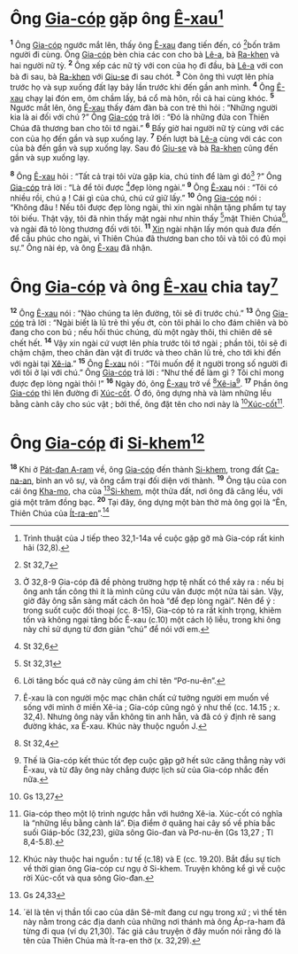 # Ông [Gia-cóp]() gặp ông [Ê-xau]()[^1-54622363-53f5-44ff-8542-2bac53386c33]
<sup><b>1</b></sup> Ông [Gia-cóp]() ngước mắt lên, thấy ông [Ê-xau]() đang tiến đến, có [^1@-54622363-53f5-44ff-8542-2bac53386c33]bốn trăm người đi cùng. Ông [Gia-cóp]() bèn chia các con cho bà [Lê-a](), bà [Ra-khen]() và hai người nữ tỳ. <sup><b>2</b></sup> Ông xếp các nữ tỳ với con của họ đi đầu, bà [Lê-a]() với con bà đi sau, bà [Ra-khen]() với [Giu-se]() đi sau chót. <sup><b>3</b></sup> Còn ông thì vượt lên phía trước họ và sụp xuống đất lạy bảy lần trước khi đến gần anh mình. <sup><b>4</b></sup> Ông [Ê-xau]() chạy lại đón em, ôm chầm lấy, bá cổ mà hôn, rồi cả hai cùng khóc. <sup><b>5</b></sup> Ngước mắt lên, ông [Ê-xau]() thấy đám đàn bà con trẻ thì hỏi : “Những người kia là ai đối với chú ?” Ông [Gia-cóp]() trả lời : “Đó là những đứa con Thiên Chúa đã thương ban cho tôi tớ ngài.” <sup><b>6</b></sup> Bấy giờ hai người nữ tỳ cùng với các con của họ đến gần và sụp xuống lạy. <sup><b>7</b></sup> Đến lượt bà [Lê-a]() cùng với các con của bà đến gần và sụp xuống lạy. Sau đó [Giu-se]() và bà [Ra-khen]() cũng đến gần và sụp xuống lạy.

<sup><b>8</b></sup> Ông [Ê-xau]() hỏi : “Tất cả trại tôi vừa gặp kia, chú tính để làm gì đó[^2-54622363-53f5-44ff-8542-2bac53386c33] ?” Ông [Gia-cóp]() trả lời : “Là để tôi được [^2@-54622363-53f5-44ff-8542-2bac53386c33]đẹp lòng ngài.” <sup><b>9</b></sup> Ông [Ê-xau]() nói : “Tôi có nhiều rồi, chú ạ ! Cái gì của chú, chú cứ giữ lấy.” <sup><b>10</b></sup> Ông [Gia-cóp]() nói : “Không đâu ! Nếu tôi được đẹp lòng ngài, thì xin ngài nhận tặng phẩm tự tay tôi biếu. Thật vậy, tôi đã nhìn thấy mặt ngài như nhìn thấy [^3@-54622363-53f5-44ff-8542-2bac53386c33]mặt Thiên Chúa[^3-54622363-53f5-44ff-8542-2bac53386c33], và ngài đã tỏ lòng thương đối với tôi. <sup><b>11</b></sup> [Xin]() ngài nhận lấy món quà đưa đến để cầu phúc cho ngài, vì Thiên Chúa đã thương ban cho tôi và tôi có đủ mọi sự.” Ông nài ép, và ông [Ê-xau]() đã nhận.


# Ông [Gia-cóp]() và ông [Ê-xau]() chia tay[^4-54622363-53f5-44ff-8542-2bac53386c33]
<sup><b>12</b></sup> Ông [Ê-xau]() nói : “Nào chúng ta lên đường, tôi sẽ đi trước chú.” <sup><b>13</b></sup> Ông [Gia-cóp]() trả lời : “Ngài biết là lũ trẻ thì yếu ớt, còn tôi phải lo cho đám chiên và bò đang cho con bú ; nếu hối thúc chúng, dù một ngày thôi, thì chiên dê sẽ chết hết. <sup><b>14</b></sup> Vậy xin ngài cứ vượt lên phía trước tôi tớ ngài ; phần tôi, tôi sẽ đi chậm chậm, theo chân đàn vật đi trước và theo chân lũ trẻ, cho tới khi đến với ngài tại [Xê-ia]().” <sup><b>15</b></sup> Ông [Ê-xau]() nói : “Tôi muốn để ít người trong số người đi với tôi ở lại với chú.” Ông [Gia-cóp]() trả lời : “Như thế để làm gì ? Tôi chỉ mong được đẹp lòng ngài thôi !” <sup><b>16</b></sup> Ngày đó, ông [Ê-xau]() trở về [^4@-54622363-53f5-44ff-8542-2bac53386c33][Xê-ia]()[^5-54622363-53f5-44ff-8542-2bac53386c33]. <sup><b>17</b></sup> Phần ông [Gia-cóp]() thì lên đường đi [Xúc-cốt](). Ở đó, ông dựng nhà và làm những lều bằng cành cây cho súc vật ; bởi thế, ông đặt tên cho nơi này là [^5@-54622363-53f5-44ff-8542-2bac53386c33][Xúc-cốt]()[^6-54622363-53f5-44ff-8542-2bac53386c33].


# Ông [Gia-cóp]() đi [Si-khem]()[^7-54622363-53f5-44ff-8542-2bac53386c33]
<sup><b>18</b></sup> Khi ở [Pát-đan A-ram]() về, ông [Gia-cóp]() đến thành [Si-khem](), trong đất [Ca-na-an](), bình an vô sự, và ông cắm trại đối diện với thành. <sup><b>19</b></sup> Ông tậu của con cái ông [Kha-mo](), cha của [^6@-54622363-53f5-44ff-8542-2bac53386c33][Si-khem](), một thửa đất, nơi ông đã căng lều, với giá một trăm đồng bạc. <sup><b>20</b></sup> Tại đây, ông dựng một bàn thờ mà ông gọi là “Ên, Thiên Chúa của [Ít-ra-en]()”.[^8-54622363-53f5-44ff-8542-2bac53386c33]

[^1-54622363-53f5-44ff-8542-2bac53386c33]: Trình thuật của J tiếp theo 32,1-14a về cuộc gặp gỡ mà Gia-cóp rất kinh hãi (32,8).
[^2-54622363-53f5-44ff-8542-2bac53386c33]: Ở 32,8-9 Gia-cóp đã đề phòng trường hợp tệ nhất có thể xảy ra : nếu bị ông anh tấn công thì ít là mình cũng cứu vãn được một nửa tài sản. Vậy, giờ đây ông sẵn sàng mất cách ôn hoà “để đẹp lòng ngài”. Nên để ý : trong suốt cuộc đối thoại (cc. 8-15), Gia-cóp tỏ ra rất kính trọng, khiêm tốn và không ngại tâng bốc Ê-xau (c.10) một cách lộ liễu, trong khi ông này chỉ sử dụng từ đơn giản “chú” để nói với em.
[^3-54622363-53f5-44ff-8542-2bac53386c33]: Lời tâng bốc quá cỡ này cũng ám chỉ tên “Pơ-nu-ên”.
[^4-54622363-53f5-44ff-8542-2bac53386c33]: Ê-xau là con người mộc mạc chân chất cứ tưởng người em muốn về sống với mình ở miền Xê-ia ; Gia-cóp cũng ngỏ ý như thế (cc. 14.15 ; x. 32,4). Nhưng ông này vẫn không tin anh hẳn, và đã có ý định rẽ sang đường khác, xa Ê-xau. Khúc này thuộc nguồn J.
[^5-54622363-53f5-44ff-8542-2bac53386c33]: Thế là Gia-cóp kết thúc tốt đẹp cuộc gặp gỡ hết sức căng thẳng này với Ê-xau, và từ đây ông này chẳng được lịch sử của Gia-cóp nhắc đến nữa.
[^6-54622363-53f5-44ff-8542-2bac53386c33]: Gia-cóp theo một lộ trình ngược hẳn với hướng Xê-ia. Xúc-cốt có nghĩa là “những lều bằng cành lá”. Địa điểm ở quãng hai cây số về phía bắc suối Giáp-bốc (32,23), giữa sông Gio-đan và Pơ-nu-ên (Gs 13,27 ; Tl 8,4-5.8).
[^7-54622363-53f5-44ff-8542-2bac53386c33]: Khúc này thuộc hai nguồn : tư tế (c.18) và E (cc. 19.20). Bắt đầu sự tích về thời gian ông Gia-cóp cư ngụ ở Si-khem. Truyện không kể gì về cuộc rời Xúc-cốt và qua sông Gio-đan.
[^8-54622363-53f5-44ff-8542-2bac53386c33]: ´ël là tên vị thần tối cao của dân Sê-mít đang cư ngụ trong xứ ; vì thế tên này nằm trong các địa danh của những nơi thánh mà ông Áp-ra-ham đã từng đi qua (ví dụ 21,30). Tác giả câu truyện ở đây muốn nói rằng đó là tên của Thiên Chúa mà Ít-ra-en thờ (x. 32,29).
[^1@-54622363-53f5-44ff-8542-2bac53386c33]: St 32,7
[^2@-54622363-53f5-44ff-8542-2bac53386c33]: St 32,6
[^3@-54622363-53f5-44ff-8542-2bac53386c33]: St 32,31
[^4@-54622363-53f5-44ff-8542-2bac53386c33]: St 32,4
[^5@-54622363-53f5-44ff-8542-2bac53386c33]: Gs 13,27
[^6@-54622363-53f5-44ff-8542-2bac53386c33]: Gs 24,33